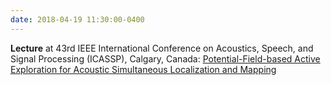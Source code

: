 ```yaml
---
date: 2018-04-19 11:30:00-0400
---
```


<b>Lecture</b> at 43rd IEEE International Conference on Acoustics, Speech, and Signal Processing (ICASSP), Calgary, Canada: <a href="{{ '/assets/pdf/slides/icassp-2018.pdf' | prepend: site.baseurl }}" target="_blank">Potential-Field-based Active Exploration for Acoustic Simultaneous Localization and Mapping</a>
